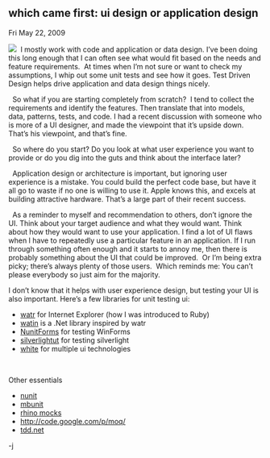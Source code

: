 
which came first: ui design or application design
-------------------------------------------------

Fri May 22, 2009

![](http://www.haps.bham.ac.uk/ioem/research/outcome/images/ergonomic2.jpg) 
I mostly work with code and application or data design. I’ve been doing
this long enough that I can often see what would fit based on the needs
and feature requirements.  At times when I’m not sure or want to check
my assumptions, I whip out some unit tests and see how it goes. Test
Driven Design helps drive application and data design things nicely.

  So what if you are starting completely from scratch?  I tend to
collect the requirements and identify the features. Then translate that
into models, data, patterns, tests, and code. I had a recent discussion
with someone who is more of a UI designer, and made the viewpoint that
it’s upside down. That’s his viewpoint, and that’s fine.

  So where do you start? Do you look at what user experience you want to
provide or do you dig into the guts and think about the interface later?

  Application design or architecture is important, but ignoring user
experience is a mistake. You could build the perfect code base, but have
it all go to waste if no one is willing to use it. Apple knows this, and
excels at building attractive hardware. That’s a large part of their
recent success.

  As a reminder to myself and recommendation to others, don’t ignore the
UI. Think about your target audience and what they would want. Think
about how they would want to use your application. I find a lot of UI
flaws when I have to repeatedly use a particular feature in an
application. If I run through something often enough and it starts to
annoy me, then there is probably something about the UI that could be
improved.  Or I’m being extra picky; there’s always plenty of those
users.  Which reminds me: You can’t please everybody so just aim for the
majority.

I don’t know that it helps with user experience design, but testing your
UI is also important. Here’s a few libraries for unit testing ui:

-   [watr](http://wtr.rubyforge.org/) for Internet Explorer (how I was
    introduced to Ruby)
-   [watin](http://watin.sourceforge.net/) is a .Net library inspired by
    watr
-   [NunitForms](http://nunitforms.sourceforge.net/) for testing
    WinForms
-   [silverlightut](http://code.msdn.microsoft.com/silverlightut) for
    testing silverlight
-   [white](http://www.codeplex.com/white) for multiple ui technologies

 

Other essentials

-   [nunit](http://www.nunit.org/)
-   [mbunit](http://www.mbunit.com/)
-   [rhino mocks](http://ayende.com/projects/rhino-mocks.aspx)
-   <http://code.google.com/p/moq/>
-   [tdd.net](http://www.testdriven.net/)

-j
